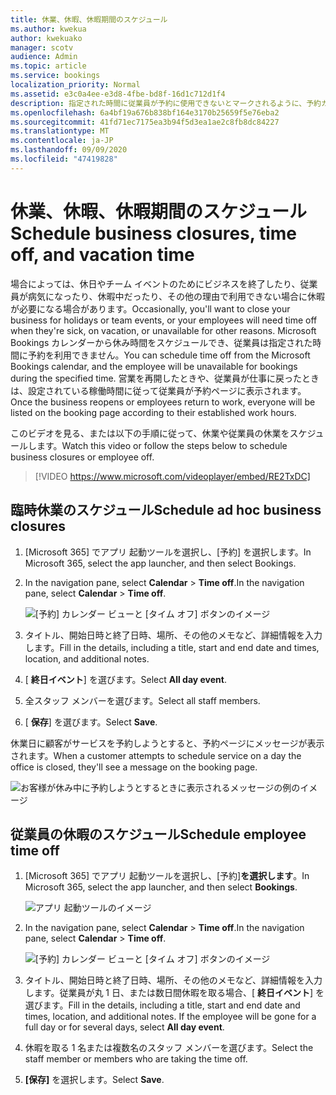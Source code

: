```yaml
---
title: 休業、休暇、休暇期間のスケジュール
ms.author: kwekua
author: kwekuako
manager: scotv
audience: Admin
ms.topic: article
ms.service: bookings
localization_priority: Normal
ms.assetid: e3c0a4ee-e3d8-4fbe-bd8f-16d1c712d1f4
description: 指定された時間に従業員が予約に使用できないとマークされるように、予約カレンダーからオフィスの休業日と従業員の休み時間をスケジュールします。
ms.openlocfilehash: 6a4bf19a676b838bf164e3170b25659f5e76eba2
ms.sourcegitcommit: 41fd71ec7175ea3b94f5d3ea1ae2c8fb8dc84227
ms.translationtype: MT
ms.contentlocale: ja-JP
ms.lasthandoff: 09/09/2020
ms.locfileid: "47419828"
---
```

# <a name="schedule-business-closures-time-off-and-vacation-time"></a><span data-ttu-id="1600e-103">休業、休暇、休暇期間のスケジュール</span><span class="sxs-lookup"><span data-stu-id="1600e-103">Schedule business closures, time off, and vacation time</span></span>

<span data-ttu-id="1600e-104">場合によっては、休日やチーム イベントのためにビジネスを終了したり、従業員が病気になったり、休暇中だったり、その他の理由で利用できない場合に休暇が必要になる場合があります。</span><span class="sxs-lookup"><span data-stu-id="1600e-104">Occasionally, you'll want to close your business for holidays or team events, or your employees will need time off when they're sick, on vacation, or unavailable for other reasons.</span></span> <span data-ttu-id="1600e-105">Microsoft Bookings カレンダーから休み時間をスケジュールでき、従業員は指定された時間に予約を利用できません。</span><span class="sxs-lookup"><span data-stu-id="1600e-105">You can schedule time off from the Microsoft Bookings calendar, and the employee will be unavailable for bookings during the specified time.</span></span> <span data-ttu-id="1600e-106">営業を再開したときや、従業員が仕事に戻ったときは、設定されている稼働時間に従って従業員が予約ページに表示されます。</span><span class="sxs-lookup"><span data-stu-id="1600e-106">Once the business reopens or employees return to work, everyone will be listed on the booking page according to their established work hours.</span></span>

<span data-ttu-id="1600e-107">このビデオを見る、または以下の手順に従って、休業や従業員の休業をスケジュールします。</span><span class="sxs-lookup"><span data-stu-id="1600e-107">Watch this video or follow the steps below to schedule business closures or employee off.</span></span>

> [!VIDEO https://www.microsoft.com/videoplayer/embed/RE2TxDC]

## <a name="schedule-ad-hoc-business-closures"></a><span data-ttu-id="1600e-108">臨時休業のスケジュール</span><span class="sxs-lookup"><span data-stu-id="1600e-108">Schedule ad hoc business closures</span></span>

1. <span data-ttu-id="1600e-109">[Microsoft 365] でアプリ 起動ツールを選択し、[予約] を選択します。</span><span class="sxs-lookup"><span data-stu-id="1600e-109">In Microsoft 365, select the app launcher, and then select Bookings.</span></span>

1. <span data-ttu-id="1600e-110">In the navigation pane, select **Calendar** \> **Time off**.</span><span class="sxs-lookup"><span data-stu-id="1600e-110">In the navigation pane, select **Calendar** \> **Time off**.</span></span>

   ![[予約] カレンダー ビューと [タイム オフ] ボタンのイメージ](../media/bookings-calendar-timeoff.png)

1. <span data-ttu-id="1600e-112">タイトル、開始日時と終了日時、場所、その他のメモなど、詳細情報を入力します。</span><span class="sxs-lookup"><span data-stu-id="1600e-112">Fill in the details, including a title, start and end date and times, location, and additional notes.</span></span>

1. <span data-ttu-id="1600e-113">[ **終日イベント**] を選びます。</span><span class="sxs-lookup"><span data-stu-id="1600e-113">Select **All day event**.</span></span>

1. <span data-ttu-id="1600e-114">全スタッフ メンバーを選びます。</span><span class="sxs-lookup"><span data-stu-id="1600e-114">Select all staff members.</span></span>

1. <span data-ttu-id="1600e-115">[ **保存**] を選びます。</span><span class="sxs-lookup"><span data-stu-id="1600e-115">Select **Save**.</span></span>

<span data-ttu-id="1600e-116">休業日に顧客がサービスを予約しようとすると、予約ページにメッセージが表示されます。</span><span class="sxs-lookup"><span data-stu-id="1600e-116">When a customer attempts to schedule service on a day the office is closed, they'll see a message on the booking page.</span></span>

   ![お客様が休み中に予約しようとするときに表示されるメッセージの例のイメージ](../media/bookings-timeoff-message.png)

## <a name="schedule-employee-time-off"></a><span data-ttu-id="1600e-118">従業員の休暇のスケジュール</span><span class="sxs-lookup"><span data-stu-id="1600e-118">Schedule employee time off</span></span>

1. <span data-ttu-id="1600e-119">[Microsoft 365] でアプリ 起動ツールを選択し、[予約]**を選択します**。</span><span class="sxs-lookup"><span data-stu-id="1600e-119">In Microsoft 365, select the app launcher, and then select **Bookings**.</span></span>

   ![アプリ 起動ツールのイメージ](../media/bookings-applauncher.png)

1. <span data-ttu-id="1600e-121">In the navigation pane, select **Calendar** \> **Time off**.</span><span class="sxs-lookup"><span data-stu-id="1600e-121">In the navigation pane, select **Calendar** \> **Time off**.</span></span>

   ![[予約] カレンダー ビューと [タイム オフ] ボタンのイメージ](../media/bookings-calendar-timeoff.png)

1. <span data-ttu-id="1600e-p102">タイトル、開始日時と終了日時、場所、その他のメモなど、詳細情報を入力します。従業員が丸 1 日、または数日間休暇を取る場合、[ **終日イベント**] を選びます。</span><span class="sxs-lookup"><span data-stu-id="1600e-p102">Fill in the details, including a title, start and end date and times, location, and additional notes. If the employee will be gone for a full day or for several days, select **All day event**.</span></span>

1. <span data-ttu-id="1600e-125">休暇を取る 1 名または複数名のスタッフ メンバーを選びます。</span><span class="sxs-lookup"><span data-stu-id="1600e-125">Select the staff member or members who are taking the time off.</span></span>

1. <span data-ttu-id="1600e-126">**[保存]** を選択します。</span><span class="sxs-lookup"><span data-stu-id="1600e-126">Select **Save**.</span></span>
